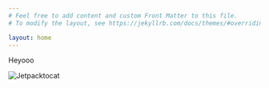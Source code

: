 ```yaml
---
# Feel free to add content and custom Front Matter to this file.
# To modify the layout, see https://jekyllrb.com/docs/themes/#overriding-theme-defaults

layout: home
---
```


Heyooo

![Jetpacktocat](https://octodex.github.com/images/jetpacktocat.png)
